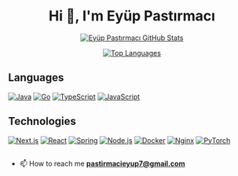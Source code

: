 # <div align="center">**Hi 👋, I'm Eyüp Pastırmacı**</div>

<div align="center">
  
[![Eyüp Pastırmacı GitHub Stats](https://github-readme-stats.vercel.app/api?username=eyuppastirmaci&show_icons=true&hide_border=false&bg_color=0,0D1117,161B22,0D1117&title_color=58A6FF&text_color=8B949E&icon_color=79C0FF&rank_icon=github)](https://github.com/eyuppastirmaci)

[![Top Languages](https://github-readme-stats.vercel.app/api/top-langs/?username=eyuppastirmaci&layout=donut&hide_border=false&bg_color=0,0D1117,161B22,0D1117&title_color=58A6FF&text_color=8B949E)](https://github.com/eyuppastirmaci)
</div>

## **Languages**
<p>
  
[![Java](https://img.shields.io/badge/Java-ED8B00?style=for-the-badge&logo=openjdk&logoColor=white)](https://www.java.com/en/)
[![Go](https://img.shields.io/badge/Go-00ADD8?style=for-the-badge&logo=go&logoColor=white)](https://go.dev/)
[![TypeScript](https://img.shields.io/badge/typescript-%23007ACC.svg?style=for-the-badge&logo=typescript&logoColor=white)](https://www.typescriptlang.org/)
[![JavaScript](https://img.shields.io/badge/JavaScript-F7DF1E?style=for-the-badge&logo=javascript&logoColor=black)](https://www.javascript.com/)
</p>

## **Technologies**
<p>
  
[![Next.js](https://img.shields.io/badge/Next-black?style=for-the-badge&logo=next.js&logoColor=white)](https://nextjs.org/)
[![React](https://img.shields.io/badge/react-%2320232a.svg?style=for-the-badge&logo=react&logoColor=%2361DAFB)](https://react.dev/)
[![Spring](https://img.shields.io/badge/spring-%236DB33F.svg?style=for-the-badge&logo=spring&logoColor=white)](https://spring.io/)
[![Node.js](https://img.shields.io/badge/node.js-6DA55F?style=for-the-badge&logo=node.js&logoColor=white)](https://nodejs.org/en/)
[![Docker](https://img.shields.io/badge/Docker-2CA5E0?style=for-the-badge&logo=docker&logoColor=white)](https://www.docker.com/)
[![Nginx](https://img.shields.io/badge/nginx-%23009639.svg?style=for-the-badge&logo=nginx&logoColor=white)](https://www.nginx.com/)
[![PyTorch](https://img.shields.io/badge/PyTorch-%23EE4C2C.svg?style=for-the-badge&logo=PyTorch&logoColor=white)](https://pytorch.org/)
</p>

##
- 📫 How to reach me **pastirmacieyup7@gmail.com**
